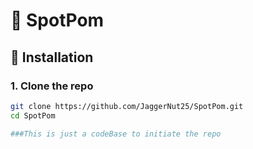 # 📱 SpotPom



## 🚀 Installation

### 1. Clone the repo

```bash
git clone https://github.com/JaggerNut25/SpotPom.git
cd SpotPom

###This is just a codeBase to initiate the repo
